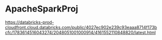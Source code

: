 # ApacheSparkProj
https://databricks-prod-cloudfront.cloud.databricks.com/public/4027ec902e239c93eaaa8714f173bcfc/1783614516043274/2048051001000914/4161552110848820/latest.html


